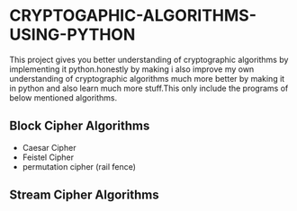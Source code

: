 # CRYPTOGAPHIC-ALGORITHMS-USING-PYTHON
This project gives you better understanding of cryptographic algorithms by implementing it python.honestly by making i also improve my own understanding of
cryptographic algorithms much more better by making it in python and also learn much more stuff.This only include the programs of below mentioned algorithms.

## Block Cipher Algorithms
* Caesar Cipher
* Feistel Cipher
* permutation cipher (rail fence)

## Stream Cipher Algorithms

